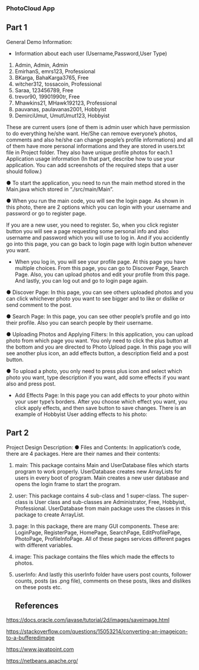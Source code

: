 ### PhotoCloud App

## Part 1

General Demo Information:

- Information about each user (Username,Password,User Type)
1. Admin, Admin, Admin
2. EmirhanS, emrs123, Professional
3. BKarga, BahaKarga3765, Free
4. witcher312, tossacoin, Professional
5. Saraa, 123456789, Free
6. trevor90, 19901990tr, Free
7. Mhawkins21, MHawk192123, Professional
8. pauvanas, paulavanas2001, Hobbyist
9. DemirciUmut, UmutUmut123, Hobbyist

These are current users (one of them is admin user which have permission to do everything he/she
want. He/She can remove everyone’s photos, comments and also he/she can change people’s
profile informations) and all of them have more personal informations and they are stored in
users.txt file in Project folder. They also have unique profile photos for each.1
Application usage information (In that part, describe how to use your application. You can add
screenshots of the required steps that a user should follow.)

● To start the application, you need to run the main method stored in the Main.java which stored
in “./src/main/Main”.

● When you run the main code, you will see the login page. As shown in this photo, there are 2
options which you can login with your username and password or go to register page.

If you are a new user, you need to register. So, when you click register button you will see a
page requesting some personal info and also username and password which you will use to
log in. And if you accidently go into this page, you can go back to login page with login button
whenever you want.

- When you log in, you will see your profile page. At this page you have multiple choices.
  From this page, you can go to Discover Page, Search Page. Also, you can upload photos and
  edit your profile from this page. And lastly, you can log out and go to login page again.

● Discover Page: In this page, you can see others uploaded photos and you can click
whichever photo you want to see bigger and to like or dislike or send comment to the post.

● Search Page: In this page, you can see other people’s profile and go into their profile. Also
you can search people by their username.

● Uploading Photos and Applying Filters: In this application, you can upload photo from
which page you want. You only need to click the plus button at the bottom and you are
directed to Photo Upload page. In this page you will see another plus icon, an add effects
button, a description field and a post button.

● To upload a photo, you only need to press plus icon and select which photo you want, type
description if you want, add some effects if you want also and press post.

- Add Effects Page: In this page you can add effects to your photo within your user type’s
    borders. After you choose which effect you want, you click apply effects, and then save
    button to save changes. There is an example of Hobbyist User adding effects to his photo:


## Part 2

Project Design Description:
● Files and Contents:
In application’s code, there are 4 packages. Here are their names and their contents:

1. main: This package contains Main and UserDatabase files which starts program to
    work properly. UserDatabase creates new ArrayLists for users in every boot of
    program. Main creates a new user database and opens the login frame to start the
    program.
2. user: This package contains 4 sub-class and 1 super-class. The super-class is User
    class and sub-classes are Administrator, Free, Hobbyist, Professional. UserDatabase
    from main package uses the classes in this package to create ArrayList.
3. page: In this package, there are many GUI components. These are: LoginPage,
    RegisterPage, HomePage, SearchPage, EditProfilePage, PhotoPage, ProfileInfoPage.
    All of these pages services different pages with different variables.
4. image: This package contains the files which made the effects to photos.
5. userInfo: And lastly this userInfo folder have users post counts, follower counts,
    posts (as .png file), comments on these posts, likes and dislikes on these posts etc.

   ## References

https://docs.oracle.com/javase/tutorial/2d/images/saveimage.html

https://stackoverflow.com/questions/15053214/converting-an-imageicon-to-a-bufferedimage

https://www.javatpoint.com

https://netbeans.apache.org/
